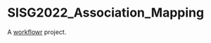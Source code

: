 # SISG2022_Association_Mapping

A [workflowr][] project.

[workflowr]: https://github.com/workflowr/workflowr
